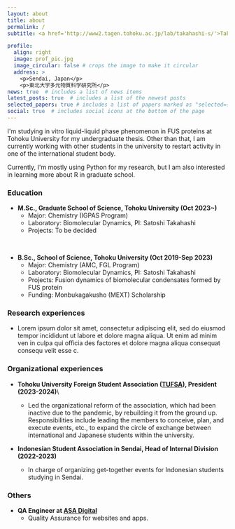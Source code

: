 ```yaml
---
layout: about
title: about
permalink: /
subtitle: <a href='http://www2.tagen.tohoku.ac.jp/lab/takahashi-s/'>Takahashi Lab</a>. <a href='https://www.linkedin.com/in/syamil-muharror/'>LinkedIn</a>.  <a href='mailto:syamil.muharror.ahsanul.husna.p5@dc.tohoku.ac.jp'>Contact</a>. <a href='meraculin.github.com'>Contact</a>Moto. Etc.

profile:
  align: right
  image: prof_pic.jpg
  image_circular: false # crops the image to make it circular
  address: >
    <p>Sendai, Japan</p>
    <p>東北大学多元物質科学研究所</p>
news: true  # includes a list of news items
latest_posts: true  # includes a list of the newest posts
selected_papers: true # includes a list of papers marked as "selected={true}"
social: true  # includes social icons at the bottom of the page
---
```


I'm studying in vitro liquid-liquid phase phenomenon in FUS proteins at Tohoku University for my undergraduate thesis. Other than that, I am currently working with other students in the university to restart activity in one of the international student body.

Currently, I'm mostly using Python for my research, but I am also interested in learning more about R in graduate school.

### Education
* **M.Sc., Graduate School of Science, Tohoku University (Oct 2023~)**
    * Major: Chemistry (IGPAS Program)
    * Laboratory: Biomolecular Dynamics, PI: Satoshi Takahashi
    * Projects: To be decided
<br>

* **B.Sc., School of Science, Tohoku University (Oct 2019-Sep 2023)**
    * Major: Chemistry (AMC, FGL Program)
    * Laboratory: Biomolecular Dynamics, PI: Satoshi Takahashi
    * Projects: Fusion dynamics of biomolecular condensates formed by FUS protein
    * Funding: Monbukagakusho (MEXT) Scholarship

### Research experiences

  * Lorem ipsum dolor sit amet, consectetur adipiscing elit, sed do eiusmod tempor incididunt ut labore et dolore magna aliqua. Ut enim ad minim ven  in culpa qui officia des factores et dolore magna aliqua consequat consequ velit esse c.


### Organizational experiences

* **Tohoku University Foreign Student Association (<a href="https://www.tufsa.net/" target="_blank">TUFSA</a>), President (2023-2024)**\\
  * Led the organizational reform of the association, which had been inactive due to the pandemic, by rebuilding it from the ground up. Responsibilities include leading the members to conceive, plan, and execute events, etc., to expand the circle of exchange between international and Japanese students within the university. 

* **Indonesian Student Association in Sendai, Head of Internal Division (2022-2023)** 
  * In charge of organizing get-together events for Indonesian students studying in Sendai.

### Others
* **QA Engineer at <a href="https://www.asadigital.net/jp/" target="_blank">ASA Digital</a>**
  * Quality Assurance for websites and apps. 